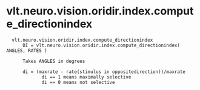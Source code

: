 # vlt.neuro.vision.oridir.index.compute_directionindex

```
  vlt.neuro.vision.oridir.index.compute_directionindex
      DI = vlt.neuro.vision.oridir.index.compute_directionindex( ANGLES, RATES )
 
      Takes ANGLES in degrees
 
      di = (maxrate - rate(stimulus in oppositedirection))/maxrate
             di == 1 means maximally selective
             di == 0 means not selective

```
